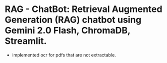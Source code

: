 # RAG - ChatBot: Retrieval Augmented Generation (RAG) chatbot using Gemini 2.0 Flash, ChromaDB, Streamlit. 
- implemented ocr for pdfs that are not extractable.
